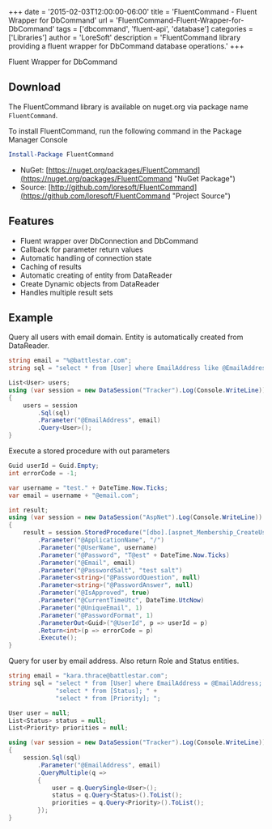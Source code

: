 +++
date = '2015-02-03T12:00:00-06:00'
title = 'FluentCommand - Fluent Wrapper for DbCommand'
url = 'FluentCommand-Fluent-Wrapper-for-DbCommand'
tags = ['dbcommand', 'fluent-api', 'database']
categories = ['Libraries']
author = 'LoreSoft'
description = 'FluentCommand library providing a fluent wrapper for DbCommand database operations.'
+++


Fluent Wrapper for DbCommand

## Download

The FluentCommand library is available on nuget.org via package name `FluentCommand`.

To install FluentCommand, run the following command in the Package Manager Console

```powershell
Install-Package FluentCommand
```

* NuGet: [https://nuget.org/packages/FluentCommand](https://nuget.org/packages/FluentCommand "NuGet Package")
* Source: [http://github.com/loresoft/FluentCommand](https://github.com/loresoft/FluentCommand "Project Source")

## Features

* Fluent wrapper over DbConnection and DbCommand
* Callback for parameter return values
* Automatic handling of connection state
* Caching of results
* Automatic creating of entity from DataReader
* Create Dynamic objects from DataReader
* Handles multiple result sets

## Example

Query all users with email domain.  Entity is automatically created from DataReader.

```csharp
string email = "%@battlestar.com";
string sql = "select * from [User] where EmailAddress like @EmailAddress";

List<User> users;
using (var session = new DataSession("Tracker").Log(Console.WriteLine))
{
    users = session            
        .Sql(sql)
        .Parameter("@EmailAddress", email)
        .Query<User>();
}
```

Execute a stored procedure with out parameters

```csharp
Guid userId = Guid.Empty;
int errorCode = -1;

var username = "test." + DateTime.Now.Ticks;
var email = username + "@email.com";

int result;
using (var session = new DataSession("AspNet").Log(Console.WriteLine))
{
    result = session.StoredProcedure("[dbo].[aspnet_Membership_CreateUser]")
        .Parameter("@ApplicationName", "/")
        .Parameter("@UserName", username)
        .Parameter("@Password", "T@est" + DateTime.Now.Ticks)
        .Parameter("@Email", email)
        .Parameter("@PasswordSalt", "test salt")
        .Parameter<string>("@PasswordQuestion", null)
        .Parameter<string>("@PasswordAnswer", null)
        .Parameter("@IsApproved", true)
        .Parameter("@CurrentTimeUtc", DateTime.UtcNow)
        .Parameter("@UniqueEmail", 1)
        .Parameter("@PasswordFormat", 1)
        .ParameterOut<Guid>("@UserId", p => userId = p)
        .Return<int>(p => errorCode = p)
        .Execute();
}
```

Query for user by email address.  Also return Role and Status entities.

```csharp
string email = "kara.thrace@battlestar.com";
string sql = "select * from [User] where EmailAddress = @EmailAddress; " +
             "select * from [Status]; " +
             "select * from [Priority]; ";

User user = null;
List<Status> status = null;
List<Priority> priorities = null;

using (var session = new DataSession("Tracker").Log(Console.WriteLine))
{
    session.Sql(sql)
        .Parameter("@EmailAddress", email)
        .QueryMultiple(q =>
        {
            user = q.QuerySingle<User>();
            status = q.Query<Status>().ToList();
            priorities = q.Query<Priority>().ToList();
        });
}
```
